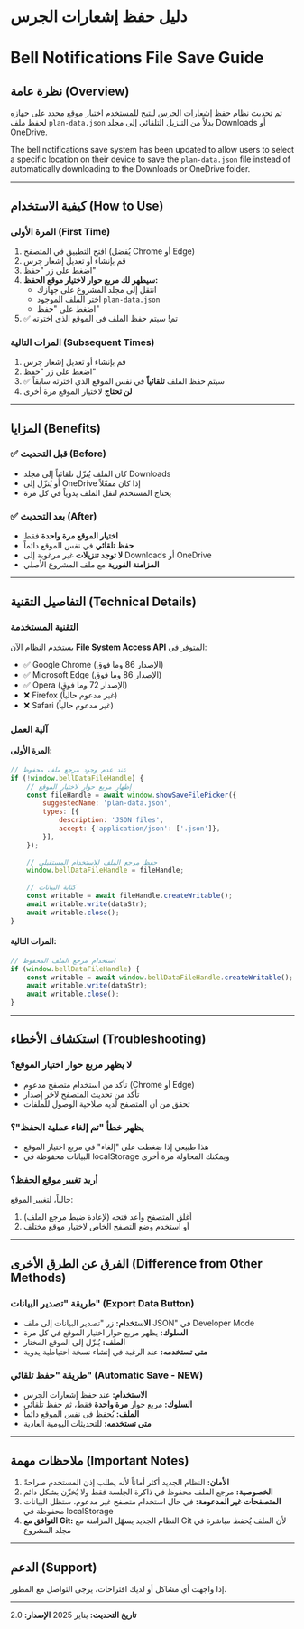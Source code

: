 # دليل حفظ إشعارات الجرس
# Bell Notifications File Save Guide

## نظرة عامة (Overview)

تم تحديث نظام حفظ إشعارات الجرس ليتيح للمستخدم اختيار موقع محدد على جهازه لحفظ ملف `plan-data.json` بدلاً من التنزيل التلقائي إلى مجلد Downloads أو OneDrive.

The bell notifications save system has been updated to allow users to select a specific location on their device to save the `plan-data.json` file instead of automatically downloading to the Downloads or OneDrive folder.

---

## كيفية الاستخدام (How to Use)

### المرة الأولى (First Time)

1. افتح التطبيق في المتصفح (يُفضل Chrome أو Edge)
2. قم بإنشاء أو تعديل إشعار جرس
3. اضغط على زر "حفظ"
4. **سيظهر لك مربع حوار لاختيار موقع الحفظ:**
   - انتقل إلى مجلد المشروع على جهازك
   - اختر الملف الموجود `plan-data.json`
   - اضغط على "حفظ"
5. ✅ تم! سيتم حفظ الملف في الموقع الذي اخترته

### المرات التالية (Subsequent Times)

1. قم بإنشاء أو تعديل إشعار جرس
2. اضغط على زر "حفظ"
3. ✅ سيتم حفظ الملف **تلقائياً** في نفس الموقع الذي اخترته سابقاً
4. **لن تحتاج** لاختيار الموقع مرة أخرى

---

## المزايا (Benefits)

### ✅ قبل التحديث (Before)
- كان الملف يُنزّل تلقائياً إلى مجلد Downloads
- أو يُنزّل إلى OneDrive إذا كان مفعّلاً
- يحتاج المستخدم لنقل الملف يدوياً في كل مرة

### ✅ بعد التحديث (After)
- **اختيار الموقع مرة واحدة** فقط
- **حفظ تلقائي** في نفس الموقع دائماً
- **لا توجد تنزيلات** غير مرغوبة إلى Downloads أو OneDrive
- **المزامنة الفورية** مع ملف المشروع الأصلي

---

## التفاصيل التقنية (Technical Details)

### التقنية المستخدمة
يستخدم النظام الآن **File System Access API** المتوفر في:
- ✅ Google Chrome (الإصدار 86 وما فوق)
- ✅ Microsoft Edge (الإصدار 86 وما فوق)
- ✅ Opera (الإصدار 72 وما فوق)
- ❌ Firefox (غير مدعوم حالياً)
- ❌ Safari (غير مدعوم حالياً)

### آلية العمل

#### المرة الأولى:
```javascript
// عند عدم وجود مرجع ملف محفوظ
if (!window.bellDataFileHandle) {
    // إظهار مربع حوار لاختيار الموقع
    const fileHandle = await window.showSaveFilePicker({
        suggestedName: 'plan-data.json',
        types: [{
            description: 'JSON files',
            accept: {'application/json': ['.json']},
        }],
    });
    
    // حفظ مرجع الملف للاستخدام المستقبلي
    window.bellDataFileHandle = fileHandle;
    
    // كتابة البيانات
    const writable = await fileHandle.createWritable();
    await writable.write(dataStr);
    await writable.close();
}
```

#### المرات التالية:
```javascript
// استخدام مرجع الملف المحفوظ
if (window.bellDataFileHandle) {
    const writable = await window.bellDataFileHandle.createWritable();
    await writable.write(dataStr);
    await writable.close();
}
```

---

## استكشاف الأخطاء (Troubleshooting)

### لا يظهر مربع حوار اختيار الموقع؟
- تأكد من استخدام متصفح مدعوم (Chrome أو Edge)
- تأكد من تحديث المتصفح لآخر إصدار
- تحقق من أن المتصفح لديه صلاحية الوصول للملفات

### يظهر خطأ "تم إلغاء عملية الحفظ"؟
- هذا طبيعي إذا ضغطت على "إلغاء" في مربع اختيار الموقع
- البيانات محفوظة في localStorage ويمكنك المحاولة مرة أخرى

### أريد تغيير موقع الحفظ؟
حالياً، لتغيير الموقع:
1. أغلق المتصفح وأعد فتحه (لإعادة ضبط مرجع الملف)
2. أو استخدم وضع التصفح الخاص لاختيار موقع مختلف

---

## الفرق عن الطرق الأخرى (Difference from Other Methods)

### طريقة "تصدير البيانات" (Export Data Button)
- **الاستخدام:** زر "تصدير البيانات إلى ملف JSON" في Developer Mode
- **السلوك:** يظهر مربع حوار اختيار الموقع في كل مرة
- **الملف:** يُنزّل إلى الموقع المختار
- **متى تستخدمه:** عند الرغبة في إنشاء نسخة احتياطية يدوية

### طريقة "حفظ تلقائي" (Automatic Save - NEW)
- **الاستخدام:** عند حفظ إشعارات الجرس
- **السلوك:** مربع حوار **مرة واحدة** فقط، ثم حفظ تلقائي
- **الملف:** يُحفظ في نفس الموقع دائماً
- **متى تستخدمه:** للتحديثات اليومية العادية

---

## ملاحظات مهمة (Important Notes)

1. **الأمان:** النظام الجديد أكثر أماناً لأنه يطلب إذن المستخدم صراحةً
2. **الخصوصية:** مرجع الملف محفوظ في ذاكرة الجلسة فقط ولا يُخزّن بشكل دائم
3. **المتصفحات غير المدعومة:** في حال استخدام متصفح غير مدعوم، ستظل البيانات محفوظة في localStorage
4. **التوافق مع Git:** النظام الجديد يسهّل المزامنة مع Git لأن الملف يُحفظ مباشرة في مجلد المشروع

---

## الدعم (Support)

إذا واجهت أي مشاكل أو لديك اقتراحات، يرجى التواصل مع المطور.

---

**تاريخ التحديث:** يناير 2025
**الإصدار:** 2.0
